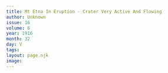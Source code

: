 ```yaml
---
title: Mt Etna In Eruption - Crater Very Active And Flowing
author: Unknown
issue: 16
volume: 8
year: 1916
month: 32
day: V
tags:
layout: page.njk
image:
---
```





